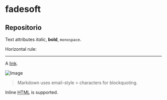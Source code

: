 # fadesoft

## Repositorio


Text attributes _italic_, 
**bold**, `monospace`.

Horizontal rule:

---
A [link](https://www.google.com.co/url?sa=i&rct=j&q=&esrc=s&source=images&cd=&cad=rja&uact=8&ved=2ahUKEwjIvcSOzrHdAhWuo1kKHe6IAVIQjRx6BAgBEAU&url=http%3A%2F%2Fthoughtsfeelsgood.com%2Fgames-you-should-play-to-stay-positive%2F&psig=AOvVaw29NpAYBPBSeDwpn8eFDnkf&ust=1536709223128821).

![Image](1.jpeg)

> Markdown uses email-style > characters for blockquoting.

Inline <abbr title="Hypertext Markup Language">HTML</abbr> is supported.
